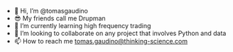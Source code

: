 - 👋 Hi, I’m @tomasgaudino
- 😎 My friends call me Drupman
- 🌱 I’m currently learning high frequency trading
- 💞️ I’m looking to collaborate on any project that involves Python and data
- 📫 How to reach me tomas.gaudino@thinking-science.com
